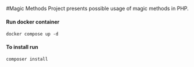 #Magic Methods
Project presents possible usage of magic methods in PHP.
#### Run docker container
``docker compose up -d``
#### To install run
``composer install``
